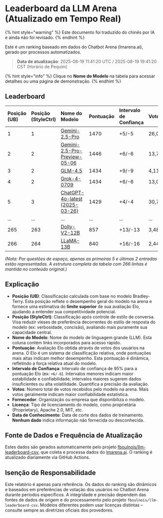 # Leaderboard da LLM Arena (Atualizado em Tempo Real)


{% hint style="warning" %}
Este documento foi traduzido do chinês por IA e ainda não foi revisado.
{% endhint %}




Este é um ranking baseado em dados do Chatbot Arena (lmarena.ai), gerado por processos automatizados.

> **Data de atualização**: 2025-08-19 11:41:20 UTC / 2025-08-19 19:41:20 CST (Horário de Pequim)

{% hint style="info" %}
Clique no **Nome do Modelo** na tabela para acessar detalhes ou uma página de demonstração.
{% endhint %}

## Leaderboard

| Posição (UB) | Posição (StyleCtrl) | Nome do Modelo                                                                                                                             |   Pontuação | Intervalo de Confiança | Votos      | Fornecedor                    | Licença                    | Data de Conhecimento   |
|:---|:---|:---|:---|:---|:---|:---|:---|:---|
|        1 |               1 | [Gemini-2.5-Pro](http://aistudio.google.com/app/prompts/new_chat?model=gemini-2.5-pro)                                          | 1470 | +5/-5   | 26,019  | Google                 | Proprietária             | nan      |
|        2 |               2 | [Gemini-2.5-Pro-Preview-05-06](http://aistudio.google.com/app/prompts/new_chat?model=gemini-2.5-pro-preview-05-06)              | 1446 | +6/-6   | 13,715  | Google                 | Proprietária             | nan      |
|        3 |               2 | [GLM-4.5](https://z.ai/blog/glm-4.5)                                                                                            | 1434 | +9/-9   | 4,112   | Z.ai                   | MIT                     | nan      |
|        4 |               2 | [Grok-4-0709](https://docs.x.ai/docs/models/grok-4-0709)                                                                        | 1434 | +6/-6   | 13,058  | xAI                    | Proprietária             | nan      |
|        5 |               3 | [ChatGPT-4o-latest (2025-03-26)](https://x.com/OpenAI/status/1905331956856050135)                                               | 1429 | +4/-4   | 30,777  | OpenAI                 | Proprietária             | nan      |
| ... | ... | ... | ... | ... | ... | ... | ... | ... |
|      265 |             263 | [Dolly-V2-12B](https://huggingface.co/databricks/dolly-v2-12b)                                                                  |  857 | +13/-13 | 3,480   | Databricks             | MIT                     | 2023/4   |
|      266 |             264 | [LLaMA-13B](https://arxiv.org/abs/2302.13971)                                                                                   |  840 | +16/-16 | 2,446   | Meta                   | Não comercial          | 2023/2   |

*(Nota: Por questões de espaço, apenas as primeiras 5 e últimas 2 entradas estão representadas. A estrutura completa da tabela com 266 linhas é mantida no conteúdo original.)*

## Explicação

- **Posição (UB)**: Classificação calculada com base no modelo Bradley-Terry. Esta posição reflete o desempenho geral do modelo na arena e fornece uma estimativa do **limite superior** de sua avaliação Elo, ajudando a entender sua competitividade potencial.
- **Posição (StyleCtrl)**: Classificação após controle de estilo de conversa. Visa reduzir vieses de preferência decorrentes do estilo de resposta do modelo (ex: verbosidade, concisão), avaliando mais puramente sua capacidade central.
- **Nome do Modelo**: Nome do modelo de linguagem grande (LLM). Esta coluna contém links incorporados para acesso rápido.
- **Pontuação**: Avaliação Elo obtida através de votos dos usuários na arena. O Elo é um sistema de classificação relativa, onde pontuações mais altas indicam melhor desempenho. Esta pontuação é dinâmica, refletindo a força relativa atual do modelo.
- **Intervalo de Confiança**: Intervalo de confiança de 95% para a pontuação Elo (ex: `+6/-6`). Intervalos menores indicam maior estabilidade e confiabilidade; intervalos maiores sugerem dados insuficientes ou alta volatilidade. Quantifica a precisão da avaliação.
- **Votos**: Número total de votos recebidos pelo modelo na arena. Mais votos geralmente indicam maior confiabilidade estatística.
- **Fornecedor**: Organização ou empresa que disponibiliza o modelo.
- **Licença**: Tipo de licenciamento do modelo, como proprietária (Proprietary), Apache 2.0, MIT, etc.
- **Data de Conhecimento**: Data de corte dos dados de treinamento. **Nenhum dado** indica informação não fornecida ou desconhecida.

## Fonte de Dados e Frequência de Atualização

Estes dados são gerados automaticamente pelo projeto [fboulnois/llm-leaderboard-csv](https://github.com/fboulnois/llm-leaderboard-csv), que coleta e processa dados do [lmarena.ai](https://lmarena.ai/). O ranking é atualizado diariamente via GitHub Actions.

## Isenção de Responsabilidade

Este relatório é apenas para referência. Os dados do ranking são dinâmicos e baseados em preferências de votação dos usuários no Chatbot Arena durante períodos específicos. A integridade e precisão dependem das fontes de dados de origem e do processamento pelo projeto `fboulnois/llm-leaderboard-csv`. Modelos diferentes podem usar licenças distintas – consulte sempre as diretrizes oficiais dos provedores.